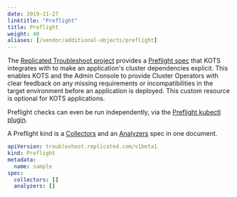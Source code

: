 ```yaml
---
date: 2019-11-27
linktitle: "Preflight"
title: Preflight
weight: 40
aliases: [/vendor/additional-objects/preflight]
---
```

The [Replicated Troubleshoot project](https://github.com/replicatedhq/troubleshoot) provides a [Preflight spec](https://troubleshoot.sh/reference/preflights/) that KOTS integrates with to make an application's cluster dependencies explicit. This enables KOTS and the Admin Console to provide Cluster Operators with clear feedback on any missing requirements or incompatibilities in the target environment before an application is deployed. This custom resource is optional for KOTS applications.

Preflight checks can even be run independently, via the [Preflight kubectl plugin](https://troubleshoot.sh/docs/preflight/overview/).

A Preflight kind is a [Collectors](https://troubleshoot.sh/reference/collectors/overview/) and an [Analyzers](https://troubleshoot.sh/reference/analyzers/overview/) spec in one document.

```yaml
apiVersion: troubleshoot.replicated.com/v1beta1
kind: Preflight
metadata:
  name: sample
spec:
  collectors: []
  analyzers: []
```
